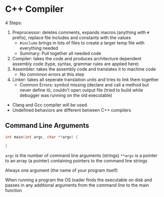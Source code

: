 # C++ Compiler
4 Steps:
1. Preprocessor: deletes comments, expands macros (anything with `#` prefix), replace file includes and constants with the values
      - `#include` brings in lots of files to create a larger temp file with everything needed
      - Summary: Pull together all needed code
2. Compiler: takes the code and produces architecture dependent assembly code (type, syntax, grammar rules are applied here)
3. Assembler: takes the assembly code and translates it to machine code
      - No commnon errors at this step
4. Linker: takes all seperate translation units and tries to link them together
      - Common Errors: symbol missing (declare and call a method but never define it), couldn't open output file (tried to build while debugger was running on the old executable)

- Clang and Gcc compiler will be used. 
- Undefined behaviors are different between C++ compilers

## Command Line Arguments
``` c++
int main(int argc, char **argv) {

}
```
`argc` is the number of command line arguments (strings)
`**argv` is a pointer to an array (a pointer) containing pointers to the command line strings

Always one argument (the name of your program itself) 

When running a program the OS loader finds the executable on disk and passes in any additional arguments from the command line to the main function
